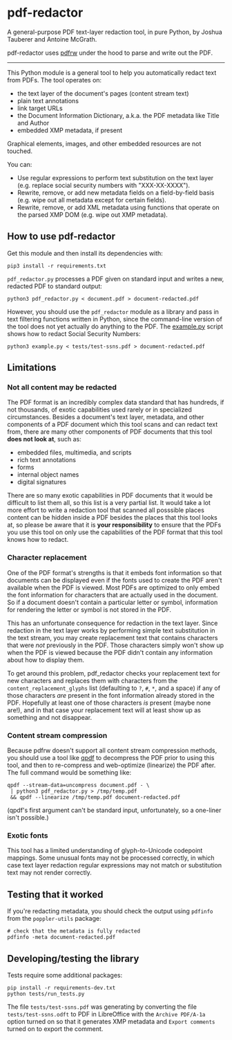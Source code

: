 pdf-redactor
============

A general-purpose PDF text-layer redaction tool, in pure Python, by Joshua Tauberer and Antoine McGrath.

pdf-redactor uses [pdfrw](https://github.com/pmaupin/pdfrw) under the hood to parse and write out the PDF.

* * *

This Python module is a general tool to help you automatically redact text from PDFs. The tool operates on:

* the text layer of the document's pages (content stream text)
* plain text annotations
* link target URLs
* the Document Information Dictionary, a.k.a. the PDF metadata like Title and Author
* embedded XMP metadata, if present

Graphical elements, images, and other embedded resources are not touched.

You can:

* Use regular expressions to perform text substitution on the text layer (e.g. replace social security numbers with "XXX-XX-XXXX").
* Rewrite, remove, or add new metadata fields on a field-by-field basis (e.g. wipe out all metadata except for certain fields).
* Rewrite, remove, or add XML metadata using functions that operate on the parsed XMP DOM (e.g. wipe out XMP metadata).

## How to use pdf-redactor

Get this module and then install its dependencies with:

	pip3 install -r requirements.txt

`pdf_redactor.py` processes a PDF given on standard input and writes a new, redacted PDF to standard output:

	python3 pdf_redactor.py < document.pdf > document-redacted.pdf

However, you should use the `pdf_redactor` module as a library and pass in text filtering functions written in Python, since the command-line version of the tool does not yet actually do anything to the PDF. The [example.py](example.py) script shows how to redact Social Security Numbers:

	python3 example.py < tests/test-ssns.pdf > document-redacted.pdf

## Limitations

### Not all content may be redacted

The PDF format is an incredibly complex data standard that has hundreds, if not thousands,
of exotic capabilities used rarely or in specialized circumstances. Besides a document's text layer, metadata, and other components of a PDF document which this tool scans and can redact text from, there are many other components of PDF documents that this tool **does not look at**, such as:

* embedded files, multimedia, and scripts
* rich text annotations
* forms
* internal object names
* digital signatures

There are so many exotic capabilities in PDF documents that it would be difficult to list them all, so this list is a very partial list. It would take a lot more effort to write a redaction tool that scanned all posssible places content can be hidden inside a PDF besides the places that this tool looks at, so please be aware that it is **your responsibility** to ensure that the PDFs you use this tool on only use the capabilities of the PDF format that this tool knows how to redact.

### Character replacement

One of the PDF format's strengths is that it embeds font information so that documents can be displayed even if the fonts used to create the PDF aren't available when the PDF is viewed. Most PDFs are optimized to only embed the font information for characters that are actually used in the document. So if a document doesn't contain a particular letter or symbol, information for rendering the letter or symbol is not stored in the PDF.

This has an unfortunate consequence for redaction in the text layer. Since redaction in the text layer works by performing simple text substitution in the text stream, you may create replacement text that contains characters that were _not_ previously in the PDF. Those characters simply won't show up when the PDF is viewed because the PDF didn't contain any information about how to display them.

To get around this problem, pdf_redactor checks your replacement text for new characters and replaces them with characters from the `content_replacement_glyphs` list (defaulting to `?`, `#`, `*`, and a space) if any of those characters _are_ present in the font information already stored in the PDF. Hopefully at least one of those characters _is_ present (maybe none are!), and in that case your replacement text will at least show up as something and not disappear.

### Content stream compression

Because pdfrw doesn't support all content stream compression methods, you should use a tool like [qpdf](http://qpdf.sourceforge.net/) to decompress the PDF prior to using this tool, and then to re-compress and web-optimize (linearize) the PDF after. The full command would be something like:

	qpdf --stream-data=uncompress document.pdf - \
	 | python3 pdf_redactor.py > /tmp/temp.pdf
	 && qpdf --linearize /tmp/temp.pdf document-redacted.pdf

(qpdf's first argument can't be standard input, unfortunately, so a one-liner isn't possible.)

### Exotic fonts

This tool has a limited understanding of glyph-to-Unicode codepoint mappings. Some unusual fonts may not be processed correctly, in which case text layer redaction regular expressions may not match or substitution text may not render correctly.

## Testing that it worked

If you're redacting metadata, you should check the output using `pdfinfo` from the `poppler-utils` package:

	# check that the metadata is fully redacted
	pdfinfo -meta document-redacted.pdf

## Developing/testing the library

Tests require some additional packages:

	pip install -r requirements-dev.txt
	python tests/run_tests.py

The file `tests/test-ssns.pdf` was generating by converting the file `tests/test-ssns.odft` to PDF in LibreOffice with the `Archive PDF/A-1a` option turned on so that it generates XMP metadata and `Export comments` turned on to export the comment.